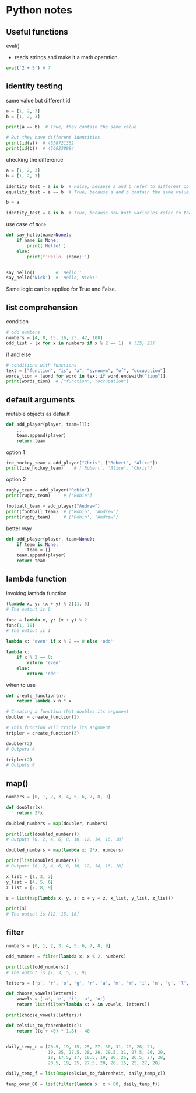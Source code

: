 # Python notes

## Useful functions

eval()
- reads strings and make it a math operation
```python
eval('2 + 5') # 7
```

## identity testing

same value but different id
```python
a = [1, 2, 3]
b = [1, 2, 3]

print(a == b)  # True, they contain the same value

# But they have different identities
print(id(a))  # 4558721352
print(id(b))  # 4560238984
```

checking the difference
```python
a = [1, 2, 3]
b = [1, 2, 3]

identity_test = a is b  # False, because a and b refer to different objects in memory
equality_test = a == b  # True, because a and b contain the same value

b = a

identity_test = a is b  # True, because now both variables refer to the same object
```

use case of `None`
```python
def say_hello(name=None):
    if name is None:
        print('Hello!')
    else:
        print(f'Hello, {name}!')


say_hello()        # 'Hello!'
say_hello('Nick')  # 'Hello, Nick!'
```
Same logic can be applied for True and False.

## list comprehension

condition
```python
# odd numbers
numbers = [4, 8, 15, 16, 23, 42, 108]
odd_list = [x for x in numbers if x % 2 == 1]  # [15, 23]
```

if and else
```python
# conditions with functions
text = ["function", "is", "a", "synonym", "of", "occupation"]
words_tion = [word for word in text if word.endswith("tion")]  
print(words_tion)  # ["function", "occupation"]
```

## default arguments

mutable objects as default
```python
def add_player(player, team=[]):
    ...
    team.append(player)
    return team
```

option 1
```python
ice_hockey_team = add_player("Chris", ["Robert", "Alice"])
print(ice_hockey_team)    # ['Robert', 'Alice', 'Chris']
```

option 2
```python
rugby_team = add_player("Robin")
print(rugby_team)     # ['Robin']

football_team = add_player("Andrew")
print(football_team)  # ['Robin', 'Andrew']
print(rugby_team)     # ['Robin', 'Andrew']
```

better way
```python
def add_player(player, team=None):
    if team is None:
        team = []
    team.append(player)
    return team
```

## lambda function

invoking lambda function
```python
(lambda x, y: (x + y) % 2)(1, 5)
# The output is 0

func = lambda x, y: (x + y) % 2
func(1, 10)
# The output is 1

lambda x: 'even' if x % 2 == 0 else 'odd'

lambda x:
    if x % 2 == 0:
        return 'even'
    else:
        return 'odd'
```

when to use
```python
def create_function(n):
    return lambda x n * x

# Creating a function that doubles its argument
doubler = create_function(2)

# This function will triple its argument
tripler = create_function(3)

doubler(2)
# Outputs 4

tripler(2)
# Outputs 6
```

## map()
```python
numbers = [0, 1, 2, 3, 4, 5, 6, 7, 8, 9]

def doubler(x):
    return 2*x

doubled_numbers = map(doubler, numbers)

print(list(doubled_numbers))
# Outputs [0, 2, 4, 6, 8, 10, 12, 14, 16, 18]
```

```python
doubled_numbers = map(lambda x: 2*x, numbers)

print(list(doubled_numbers))
# Outputs [0, 2, 4, 6, 8, 10, 12, 14, 16, 18]
```

```python
x_list = [1, 2, 3] 
y_list = [4, 5, 6]
z_list = [7, 8, 9] 

s = list(map(lambda x, y, z: x + y + z, x_list, y_list, z_list))

print(s)
# The output is [12, 15, 18]
```

## filter
```python
numbers = [0, 1, 2, 3, 4, 5, 6, 7, 8, 9]

odd_numbers = filter(lambda x: x % 2, numbers)

print(list(odd_numbers))
# The output is [1, 3, 5, 7, 9]
```

```python
letters = ['p', 'r', 'o', 'g', 'r', 'a', 'm', 'm', 'i', 'n', 'g', 'l', 'a', 'n', 'g', 'u', 'a', 'g', 'e']

def choose_vowels(letters):
	vowels = ['a', 'e', 'i', 'u', 'o']
	return list(filter(lambda x: x in vowels, letters))

print(choose_vowels(letters))
```

```python
def celsius_to_fahrenheit(c):
    return ((c + 40) * 1.8) - 40


daily_temp_c = [20.5, 19, 15, 25, 27, 30, 31, 29, 26, 21,
                19, 25, 27.5, 28, 26, 29.5, 31, 27.5, 26, 29,
                18, 17.5, 17, 16.5, 19, 20, 25, 26.5, 27, 28,
                20.5, 19, 25, 27.5, 28, 26, 15, 25, 27, 28]

daily_temp_f = list(map(celsius_to_fahrenheit, daily_temp_c))

temp_over_80 = list(filter(lambda x: x > 80, daily_temp_f))
```